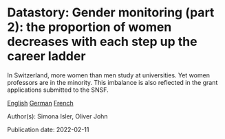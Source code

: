 # Datastory: Gender monitoring (part 2): the proportion of women decreases with each step up the career ladder

In Switzerland, more women than men study at universities. Yet women professors are in the minority. This imbalance is also reflected in the grant applications submitted to the SNSF.

[English](https://data.snf.ch/stories/proportion-of-women-decreasing-each-step-career-ladder-en.html)
[German](https://data.snf.ch/stories/je-hoeher-die-karrierestufe-desto-weniger-frauen-de.html)
[French](https://data.snf.ch/stories/plus-la-hierarchie-academique-est-elevee-plus-les-femmes-sont-rares-fr.html)

Author(s): Simona Isler, Oliver John

Publication date: 2022-02-11




